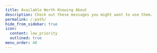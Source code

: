 ```yaml
---
title: Available Worth Knowing About
description: Check out these messages you might want to use them.
permalink: /:path/
hide_from_sidebar: true
icon:
  content: low_priority
  outlined: true
menu_order: 40
---
```

